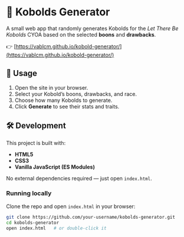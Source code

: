 # 🐉 Kobolds Generator

A small web app that randomly generates Kobolds for the *Let There Be Kobolds* CYOA based on the selected **boons** and **drawbacks**.  

👉 [https://vablcm.github.io/kobold-generator/](https://vablcm.github.io/kobold-generator/)

## 🚀 Usage
1. Open the site in your browser.
2. Select your Kobold’s boons, drawbacks, and race.
3. Choose how many Kobolds to generate.
4. Click **Generate** to see their stats and traits.

## 🛠 Development
This project is built with:
- **HTML5**
- **CSS3**
- **Vanilla JavaScript (ES Modules)**

No external dependencies required — just open `index.html`.

### Running locally
Clone the repo and open `index.html` in your browser:
```bash
git clone https://github.com/your-username/kobolds-generator.git
cd kobolds-generator
open index.html   # or double-click it
